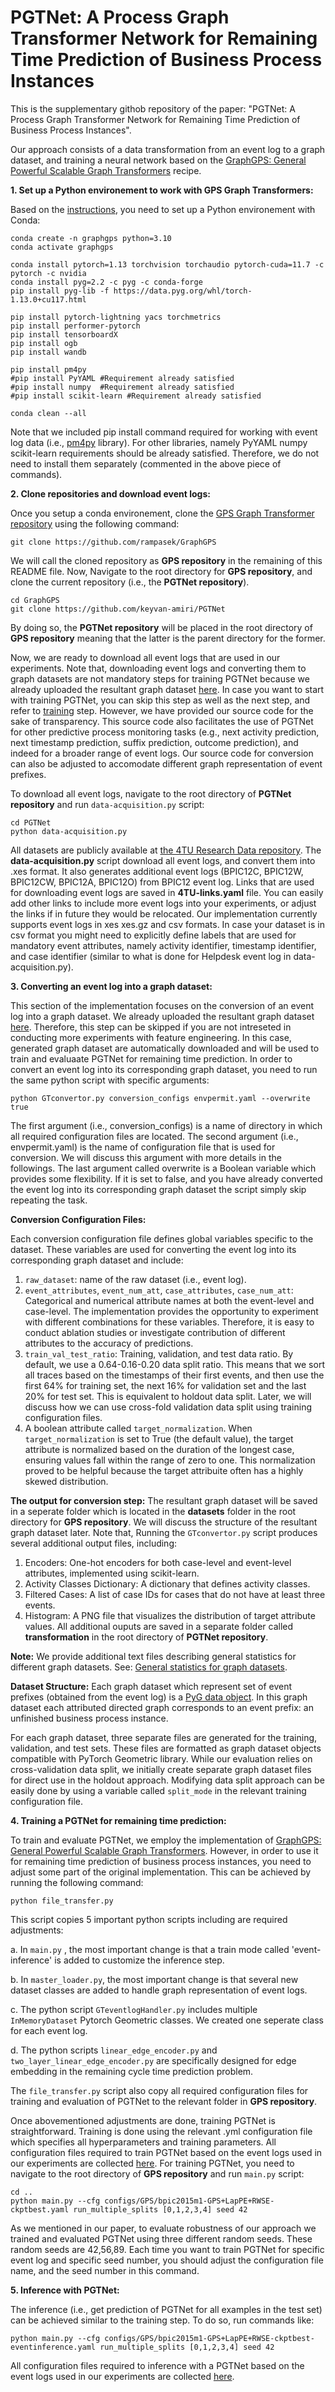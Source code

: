 # PGTNet: A Process Graph Transformer Network for Remaining Time Prediction of Business Process Instances
This is the supplementary githob repository of the paper: "PGTNet: A Process Graph Transformer Network for Remaining Time Prediction of Business Process Instances".

Our approach consists of a data transformation from an event log to a graph dataset, and training a neural network based on the [GraphGPS: General Powerful Scalable Graph Transformers](https://github.com/rampasek/GraphGPS) recipe. 

**<a name="part1">1. Set up a Python environement to work with GPS Graph Transformers:</a>**

Based on the [instructions](https://github.com/rampasek/GraphGPS#python-environment-setup-with-conda), you need to set up a Python environement with Conda:
```
conda create -n graphgps python=3.10
conda activate graphgps

conda install pytorch=1.13 torchvision torchaudio pytorch-cuda=11.7 -c pytorch -c nvidia
conda install pyg=2.2 -c pyg -c conda-forge
pip install pyg-lib -f https://data.pyg.org/whl/torch-1.13.0+cu117.html

pip install pytorch-lightning yacs torchmetrics
pip install performer-pytorch
pip install tensorboardX
pip install ogb
pip install wandb

pip install pm4py
#pip install PyYAML #Requirement already satisfied
#pip install numpy  #Requirement already satisfied
#pip install scikit-learn #Requirement already satisfied

conda clean --all
```
Note that we included pip install command required for working with event log data (i.e., [pm4py](https://pm4py.fit.fraunhofer.de/) library). For other libraries, namely PyYAML numpy scikit-learn requirements should be already satisfied. Therefore, we do not need to install them separately (commented in the above piece of commands). 

**<a name="part2">2. Clone repositories and download event logs:</a>**

Once you setup a conda environement, clone the [GPS Graph Transformer repository](https://github.com/rampasek/GraphGPS) using the following command:
```
git clone https://github.com/rampasek/GraphGPS
```
We will call the cloned repository as **GPS repository** in the remaining of this README file. Now, Navigate to the root directory for **GPS repository**, and clone the current repository (i.e., the **PGTNet repository**).
```
cd GraphGPS
git clone https://github.com/keyvan-amiri/PGTNet
```
By doing so, the **PGTNet repository** will be placed in the root directory of **GPS repository** meaning that the latter is the parent directory for the former.

Now, we are ready to download all event logs that are used in our experiments. Note that, downloading event logs and converting them to graph datasets are not mandatory steps for training PGTNet because we already uploaded the resultant graph dataset [here](https://github.com/keyvan-amiri/PGTNet/tree/main/transformation). In case you want to start with training PGTNet, you can skip this step as well as the next step, and refer to [training](https://github.com/keyvan-amiri/PGTNet#part4) step. However, we have provided our source code for the sake of transparency. This source code also facilitates the use of PGTNet for other predictive process monitoring tasks (e.g., next activity prediction, next timestamp prediction, suffix prediction, outcome prediction), and indeed for a broader range of event logs. Our source code for conversion can also be adjusted to accomodate different graph representation of event prefixes.

To download all event logs, navigate to the root directory of **PGTNet repository** and run `data-acquisition.py` script:
```
cd PGTNet
python data-acquisition.py
```
All datasets are publicly available at [the 4TU Research Data repository](https://data.4tu.nl/categories/13500?categories=13503). The **data-acquisition.py** script download all event logs, and convert them into .xes format. It also generates additional event logs (BPIC12C, BPIC12W, BPIC12CW, BPIC12A, BPIC12O) from BPIC12 event log. Links that are used for downloading event logs are saved in **4TU-links.yaml** file. You can easily add other links to include more event logs into your experiments, or adjust the links if in future they would be relocated. Our implementation currently supports event logs in xes xes.gz and csv formats. In case your dataset is in csv format you might need to explicitly define labels that are used for mandatory event attributes, namely activity identifier, timestamp identifier, and case identifier (similar to what is done for Helpdesk event log in data-acquisition.py). 

**<a name="part3">3. Converting an event log into a graph dataset:</a>**

This section of the implementation focuses on the conversion of an event log into a graph dataset. We already uploaded the resultant graph dataset [here](https://github.com/keyvan-amiri/PGTNet/tree/main/conversion/transformation). Therefore, this step can be skipped if you are not intreseted in conducting more experiments with feature engineering. In this case, generated graph dataset are automatically downloaded and will be used to train and evaluaate PGTNet for remaining time prediction. In order to convert an event log into its corresponding graph dataset, you need to run the same python script with specific arguments:
```
python GTconvertor.py conversion_configs envpermit.yaml --overwrite true
```
The first argument (i.e., conversion_configs) is a name of directory in which all required configuration files are located. The second argument (i.e., envpermit.yaml) is the name of configuration file that is used for conversion. We will discuss this argument with more details in the followings. The last argument called overwrite is a Boolean variable which provides some flexibility. If it is set to false, and you have already converted the event log into its corresponding graph dataset the script simply skip repeating the task. 

**Conversion Configuration Files:**

Each conversion configuration file defines global variables specific to the dataset. These variables are used for converting the event log into its corresponding graph dataset and include:
1. `raw_dataset`: name of the raw dataset (i.e., event log).
2. `event_attributes`, `event_num_att`, `case_attributes`, `case_num_att`: Categorical and numerical attribute names at both the event-level and case-level. The implementation provides the opportunity to experiment with different combinations for these variables. Therefore, it is easy to conduct ablation studies or investigate contribution of different attributes to the accuracy of predictions. 
3. `train_val_test_ratio`: Training, validation, and test data ratio. By default, we use a 0.64-0.16-0.20 data split ratio. This means that we sort all traces based on the timestamps of their first events, and then use the first 64% for training set, the next 16% for validation set and the last 20% for test set. This is equivalent to holdout data split. Later, we will discuss how we can use cross-fold validation data split using training configuration files.
4. A boolean attribute called `target_normalization`. When `target_normalization` is set to True (the default value), the target attribute is normalized based on the duration of the longest case, ensuring values fall within the range of zero to one. This normalization proved to be helpful because the target attribuite often has a highly skewed distribution.

**The output for conversion step:** The resultant graph dataset will be saved in a seperate folder which is located in the **datasets** folder in the root directory for **GPS repository**. We will discuss the structure of the resultant graph dataset later. Note that, Running the `GTconvertor.py` script produces several additional output files, including:
1. Encoders: One-hot encoders for both case-level and event-level attributes, implemented using scikit-learn.
2. Activity Classes Dictionary: A dictionary that defines activity classes.
3. Filtered Cases: A list of case IDs for cases that do not have at least three events.
4. Histogram: A PNG file that visualizes the distribution of target attribute values.
All additional ouputs are saved in a separate folder called **transformation** in the root directory of **PGTNet repository**. 

**Note:** We provide additional text files describing general statistics for different graph datasets. See: [General statistics for graph datasets](https://github.com/keyvan-amiri/PGTNet/tree/main/graph_dataset_statistics).

**Dataset Structure:** Each graph dataset which represent set of event prefixes (obtained from the event log) is a [PyG data object](https://pytorch-geometric.readthedocs.io/en/latest/modules/data.html). In this graph dataset each attributed directed graph corresponds to an event prefix: an unfinished business process instance.

For each graph dataset, three separate files are generated for the training, validation, and test sets. These files are formatted as graph dataset objects compatible with PyTorch Geometric library. While our evaluation relies on cross-validation data split, we initially create separate graph dataset files for direct use in the holdout approach. Modifying data split approach can be easily done by using a variable called `split_mode` in the relevant training configuration file. 


**<a name="part4">4. Training a PGTNet for remaining time prediction:</a>**

To train and evaluate PGTNet, we employ the implementation of [GraphGPS: General Powerful Scalable Graph Transformers](https://github.com/rampasek/GraphGPS). However, in order to use it for remaining time prediction of business process instances, you need to adjust some part of the original implementation. This can be achieved by running the following command:
```
python file_transfer.py
```
This script copies 5 important python scripts including are required adjustments:

a. In `main.py` , the most important change is that a train mode called 'event-inference' is added to customize the inference step.

b. In `master_loader.py`, the most important change is that several new dataset classes are added to handle graph representation of event logs.

c. The python script `GTeventlogHandler.py` includes multiple `InMemoryDataset` Pytorch Geometric classes. We created one seperate class for each event log.

d. The python scripts `linear_edge_encoder.py` and `two_layer_linear_edge_encoder.py` are specifically designed for edge embedding in the remaining cycle time prediction problem.

The `file_transfer.py` script also copy all required configuration files for training and evaluation of PGTNet to the relevant folder in **GPS repository**.

Once abovementioned adjustments are done, training PGTNet is straightforward. Training is done using the relevant .yml configuration file which specifies all hyperparameters and training parameters. All configuration files required to train PGTNet based on the event logs used in our experiments are collected [here](https://github.com/keyvan-amiri/PGTNet/tree/main/training_configs). For training PGTNet, you need to navigate to the root directory of **GPS repository** and run `main.py` script:
```
cd ..
python main.py --cfg configs/GPS/bpic2015m1-GPS+LapPE+RWSE-ckptbest.yaml run_multiple_splits [0,1,2,3,4] seed 42
```
As we mentioned in our paper, to evaluate robustness of our approach we trained and evaluated PGTNet using three different random seeds. These random seeds are 42,56,89. Each time you want to train PGTNet for specific event log and specific seed number, you should adjust the configuration file name, and the seed number in this command.

**<a name="part5">5. Inference with PGTNet:</a>**

The inference (i.e., get prediction of PGTNet for all examples in the test set) can be achieved similar to the training step. To do so, run commands like: 
```
python main.py --cfg configs/GPS/bpic2015m1-GPS+LapPE+RWSE-ckptbest-eventinference.yaml run_multiple_splits [0,1,2,3,4] seed 42
```
All configuration files required to inference with a PGTNet based on the event logs used in our experiments are collected [here](https://github.com/keyvan-amiri/PGTNet/tree/main/evaluation_configs).

